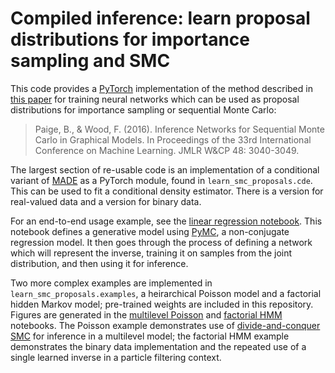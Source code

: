 # Compiled inference: learn proposal distributions for importance sampling and SMC

This code provides a [PyTorch](http://pytorch.org/) implementation of the method described in [this paper](https://arxiv.org/abs/1602.06701) for training neural networks which can be used as proposal distributions for importance sampling or sequential Monte Carlo:

> Paige, B., & Wood, F. (2016). Inference Networks for Sequential Monte Carlo in Graphical Models. In Proceedings of the 33rd International Conference on Machine Learning. JMLR W&CP 48: 3040-3049.

The largest section of re-usable code is an implementation of a conditional variant of [MADE](https://arxiv.org/abs/1502.03509) as a PyTorch module, found in `learn_smc_proposals.cde`.
This can be used to fit a conditional density estimator.
There is a version for real-valued data and a version for binary data.

For an end-to-end usage example, see the [linear regression notebook](notebooks/Linear-Regression.ipynb).
This notebook defines a generative model using [PyMC](https://github.com/pymc-devs/pymc), a non-conjugate regression model.
It then goes through the process of defining a network which will represent the inverse,
training it on samples from the joint distribution, and then using it for inference.

Two more complex examples are implemented in `learn_smc_proposals.examples`, a heirarchical Poisson model and a factorial hidden Markov model; pre-trained weights are included in this repository.
Figures are generated in the [multilevel Poisson](notebooks/Multilevel-Poisson.ipynb) and [factorial HMM](notebooks/Factorial-HMM.ipynb) notebooks.
The Poisson example demonstrates use of [divide-and-conquer SMC](https://arxiv.org/abs/1406.4993) for inference in a multilevel model; the factorial HMM example demonstrates the binary data implementation and the repeated use of a single learned inverse in a particle filtering context.
